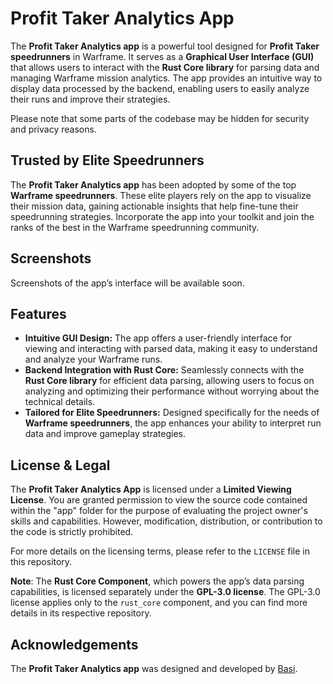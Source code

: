 # Profit Taker Analytics App

The **Profit Taker Analytics app** is a powerful tool designed for **Profit Taker speedrunners** in Warframe. It serves as a **Graphical User Interface (GUI)** that allows users to interact with the **Rust Core library** for parsing data and managing Warframe mission analytics. The app provides an intuitive way to display data processed by the backend, enabling users to easily analyze their runs and improve their strategies.

Please note that some parts of the codebase may be hidden for security and privacy reasons.

## Trusted by Elite Speedrunners

The **Profit Taker Analytics app** has been adopted by some of the top **Warframe speedrunners**. These elite players rely on the app to visualize their mission data, gaining actionable insights that help fine-tune their speedrunning strategies. Incorporate the app into your toolkit and join the ranks of the best in the Warframe speedrunning community.

## Screenshots

Screenshots of the app’s interface will be available soon.

## Features

- **Intuitive GUI Design:** The app offers a user-friendly interface for viewing and interacting with parsed data, making it easy to understand and analyze your Warframe runs.
- **Backend Integration with Rust Core:** Seamlessly connects with the **Rust Core library** for efficient data parsing, allowing users to focus on analyzing and optimizing their performance without worrying about the technical details.
- **Tailored for Elite Speedrunners:** Designed specifically for the needs of **Warframe speedrunners**, the app enhances your ability to interpret run data and improve gameplay strategies.

## License & Legal

The **Profit Taker Analytics App** is licensed under a **Limited Viewing License**. You are granted permission to view the source code contained within the "app" folder for the purpose of evaluating the project owner's skills and capabilities. However, modification, distribution, or contribution to the code is strictly prohibited.

For more details on the licensing terms, please refer to the `LICENSE` file in this repository.

**Note**: The **Rust Core Component**, which powers the app’s data parsing capabilities, is licensed separately under the **GPL-3.0 license**. The GPL-3.0 license applies only to the `rust_core` component, and you can find more details in its respective repository.

## Acknowledgements

The **Profit Taker Analytics app** was designed and developed by [Basi](https://github.com/Basiiii).
